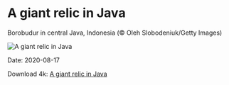 # A giant relic in Java

Borobudur in central Java, Indonesia (© Oleh Slobodeniuk/Getty Images)

![A giant relic in Java](https://bing.com/th?id=OHR.BorobudurTemple_EN-US7797430626_UHD.jpg&rf=LaDigue_UHD.jpg&pid=hp&w=1024&h=576)

Date: 2020-08-17

Download 4k: [A giant relic in Java](https://bing.com/th?id=OHR.BorobudurTemple_EN-US7797430626_UHD.jpg&rf=LaDigue_UHD.jpg&pid=hp&w=3840&h=2160)

